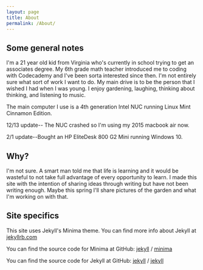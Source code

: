 ```yaml
---
layout: page
title: About
permalink: /About/
---
```


## Some general notes

I'm a 21 year old kid from Virginia who's currently in school trying to get an associates degree. My 6th grade math teacher introduced me to coding with Codecademy and I've been sorta interested since then. I'm not entirely sure what sort of work I want to do. My main drive is to be the person that I wished I had when I was young. I enjoy gardening, laughing, thinking about thinking, and listening to music.

The main computer I use is a 4th generation Intel NUC running Linux Mint Cinnamon Edition. 

12/13 update-- The NUC crashed so I'm using my 2015 macbook air now.

2/1 update--Bought an HP EliteDesk 800 G2 Mini running Windows 10.

## Why?
  
I'm not sure. A smart man told me that life is learning and it would be wasteful to not take full advantage of every opportunity to learn. I made this site with the intention of sharing ideas through writing but have not been writing enough. Maybe this spring I'll share pictures of the garden and what I'm working on with that.


## Site specifics
This site uses Jekyll's Minima theme. You can find more info about Jekyll at [jekyllrb.com](https://jekyllrb.com/)

You can find the source code for Minima at GitHub:
[jekyll][jekyll-organization] /
[minima](https://github.com/jekyll/minima)

You can find the source code for Jekyll at GitHub:
[jekyll][jekyll-organization] /
[jekyll](https://github.com/jekyll/jekyll)


[jekyll-organization]: https://github.com/jekyll


